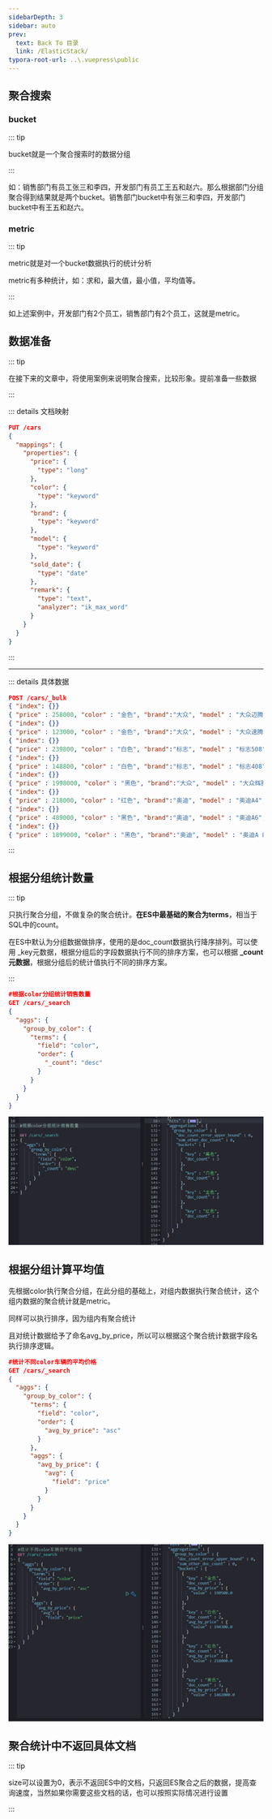 ```yaml
---
sidebarDepth: 3
sidebar: auto
prev:
  text: Back To 目录
  link: /ElasticStack/
typora-root-url: ..\.vuepress\public
---
```




## 聚合搜索

### bucket

::: tip

bucket就是一个聚合搜索时的数据分组

:::

如：销售部门有员工张三和李四，开发部门有员工王五和赵六。那么根据部门分组聚合得到结果就是两个bucket。销售部门bucket中有张三和李四，开发部门 bucket中有王五和赵六。



### metric

::: tip

metric就是对一个bucket数据执行的统计分析

metric有多种统计，如：求和，最大值，最小值，平均值等。

:::

如上述案例中，开发部门有2个员工，销售部门有2个员工，这就是metric。





## 数据准备

::: tip

在接下来的文章中，将使用案例来说明聚合搜索，比较形象。提前准备一些数据

:::

::: details 文档映射

```json
PUT /cars
{
  "mappings": {
    "properties": {
      "price": {
        "type": "long"
      },
      "color": {
        "type": "keyword"
      },
      "brand": {
        "type": "keyword"
      },
      "model": {
        "type": "keyword"
      },
      "sold_date": {
        "type": "date"
      },
      "remark": {
        "type": "text",
        "analyzer": "ik_max_word"
      }
    }
  }
}
```

:::

----------

::: details 具体数据

```json
POST /cars/_bulk
{ "index": {}}
{ "price" : 258000, "color" : "金色", "brand":"大众", "model" : "大众迈腾", "sold_date" : "2021-10-28","remark" : "大众中档车" }
{ "index": {}}
{ "price" : 123000, "color" : "金色", "brand":"大众", "model" : "大众速腾", "sold_date" : "2021-11-05","remark" : "大众神车" }
{ "index": {}}
{ "price" : 239800, "color" : "白色", "brand":"标志", "model" : "标志508", "sold_date" : "2021-05-18","remark" : "标志品牌全球上市车型" }
{ "index": {}}
{ "price" : 148800, "color" : "白色", "brand":"标志", "model" : "标志408", "sold_date" : "2021-07-02","remark" : "比较大的紧凑型车" }
{ "index": {}}
{ "price" : 1998000, "color" : "黑色", "brand":"大众", "model" : "大众辉腾", "sold_date" : "2021-08-19","remark" : "大众最让人肝疼的车" }
{ "index": {}}
{ "price" : 218000, "color" : "红色", "brand":"奥迪", "model" : "奥迪A4", "sold_date" : "2021-11-05","remark" : "小资车型" }
{ "index": {}}
{ "price" : 489000, "color" : "黑色", "brand":"奥迪", "model" : "奥迪A6", "sold_date" : "2022-01-01","remark" : "政府专用？" }
{ "index": {}}
{ "price" : 1899000, "color" : "黑色", "brand":"奥迪", "model" : "奥迪A 8", "sold_date" : "2022-02-12","remark" : "很贵的大A6。。。" }
```

:::



## 根据分组统计数量

::: tip

只执行聚合分组，不做复杂的聚合统计。**在ES中最基础的聚合为terms**，相当于SQL中的count。

在ES中默认为分组数据做排序，使用的是doc_count数据执行降序排列。可以使用 \_key元数据，根据分组后的字段数据执行不同的排序方案，也可以根据 **_count元数据**，根据分组后的统计值执行不同的排序方案。 

:::

```json
#根据color分组统计销售数量
GET /cars/_search
{
  "aggs": {
    "group_by_color": {
      "terms": {
        "field": "color",
        "order": {
          "_count": "desc"
        }
      }
    }
  }
}
```

![image-20220813025948653](/images/elasticsearch/image-20220813025948653.png)



## 根据分组计算平均值

先根据color执行聚合分组，在此分组的基础上，对组内数据执行聚合统计，这个组内数据的聚合统计就是metric。

同样可以执行排序，因为组内有聚合统计

且对统计数据给予了命名avg_by_price，所以可以根据这个聚合统计数据字段名执行排序逻辑。

```json
#统计不同color车辆的平均价格
GET /cars/_search
{
  "aggs": {
    "group_by_color": {
      "terms": {
        "field": "color",
        "order": {
          "avg_by_price": "asc"
        }
      },
      "aggs": {
        "avg_by_price": {
          "avg": {
            "field": "price"
          }
        }
      }
    }
  }
}
```

![image-20220813030341507](/images/elasticsearch/image-20220813030341507.png)



## 聚合统计中不返回具体文档

::: tip

size可以设置为0，表示不返回ES中的文档，只返回ES聚合之后的数据，提高查询速度，当然如果你需要这些文档的话，也可以按照实际情况进行设置

:::